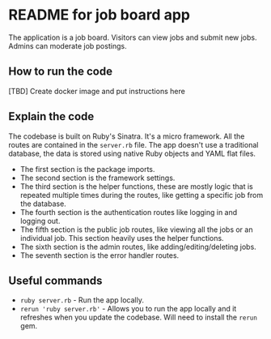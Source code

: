 # README for job board app

The application is a job board. Visitors can view jobs and submit new jobs. Admins can moderate job postings.

## How to run the code

[TBD] Create docker image and put instructions here

## Explain the code

The codebase is built on Ruby's Sinatra. It's a micro framework. All the routes are contained in the `server.rb` file. The app doesn't use a traditional database, the data is stored using native Ruby objects and YAML flat files.

- The first section is the package imports.
- The second section is the framework settings.
- The third section is the helper functions, these are mostly logic that is repeated multiple times during the routes, like getting a specific job from the database.
- The fourth section is the authentication routes like logging in and logging out.
- The fifth section is the public job routes, like viewing all the jobs or an individual job. This section heavily uses the helper functions.
- The sixth section is the admin routes, like adding/editing/deleting jobs.
- The seventh section is the error handler routes.

## Useful commands

- `ruby server.rb` - Run the app locally.
- `rerun 'ruby server.rb'` - Allows you to run the app locally and it refreshes when you update the codebase. Will need to install the `rerun` gem.
